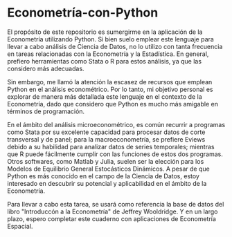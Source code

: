 # Econometría-con-Python

El propósito de este repositorio es sumergirme en la aplicación de la Econometría utilizando Python. Si bien suelo emplear este lenguaje para llevar a cabo análisis de Ciencia de Datos, no lo utilizo con tanta frecuencia en tareas relacionadas con la Econometría y la Estadística. En general, prefiero herramientas como Stata o R para estos análisis, ya que las considero más adecuadas.

Sin embargo, me llamó la atención la escasez de recursos que emplean Python en el análisis econométrico. Por lo tanto, mi objetivo personal es explorar de manera más detallada este lenguaje en el contexto de la Econometría, dado que considero que Python es mucho más amigable en términos de programación.

En el ámbito del análisis microeconométrico, es común recurrir a programas como Stata por su excelente capacidad para procesar datos de corte transversal y de panel; para la macroeconometría, se prefiere Eviews debido a su habilidad para analizar datos de series temporales;  mientras que R puede fácilmente cumplir con las funciones de estos dos programas. Otros softwares, como Matlab y Julia, suelen ser la elección para los Modelos de Equilibrio General Estocásticos Dinámicos. A pesar de que Python es más conocido en el campo de la Ciencia de Datos, estoy interesado en descubrir su potencial y aplicabilidad en el ámbito de la Econometría.

Para llevar a cabo esta tarea, se usará como referencia la base de datos del libro "Introduccón a la Econometría" de Jeffrey Wooldridge. Y en un largo plazo, espero completar este cuaderno con aplicaciones de Econometría Espacial.
